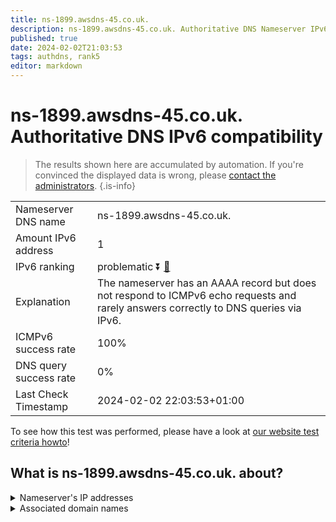 ```yaml
---
title: ns-1899.awsdns-45.co.uk.
description: ns-1899.awsdns-45.co.uk. Authoritative DNS Nameserver IPv6 compatibility
published: true
date: 2024-02-02T21:03:53
tags: authdns, rank5
editor: markdown
---
```


# ns-1899.awsdns-45.co.uk. Authoritative DNS IPv6 compatibility

> The results shown here are accumulated by automation. If you're convinced the displayed data is wrong, please [contact the administrators](/howto/chat). 
{.is-info}




|   |   |
| - | - |
| Nameserver DNS name | ns-1899.awsdns-45.co.uk.
| Amount IPv6 address | 1
| IPv6 ranking | problematic :arrow_double_down: [🔗](/howto/ranking) |
| Explanation | The nameserver has an AAAA record but does not respond to ICMPv6 echo requests and rarely answers correctly to DNS queries via IPv6. |
| ICMPv6 success rate | 100%|
| DNS query success rate | 0% |
| Last Check Timestamp | 2024-02-02 22:03:53+01:00 |

To see how this test was performed, please have a look at [our website test criteria howto](/howto/testcriteria/authdns)!


## What is ns-1899.awsdns-45.co.uk. about?




<details>
<summary>Nameserver's IP addresses</summary>

2600:9000:5307:6b00::1

</details>



<details>
<summary>Associated domain names</summary>

www.berlitz.com

</details>
